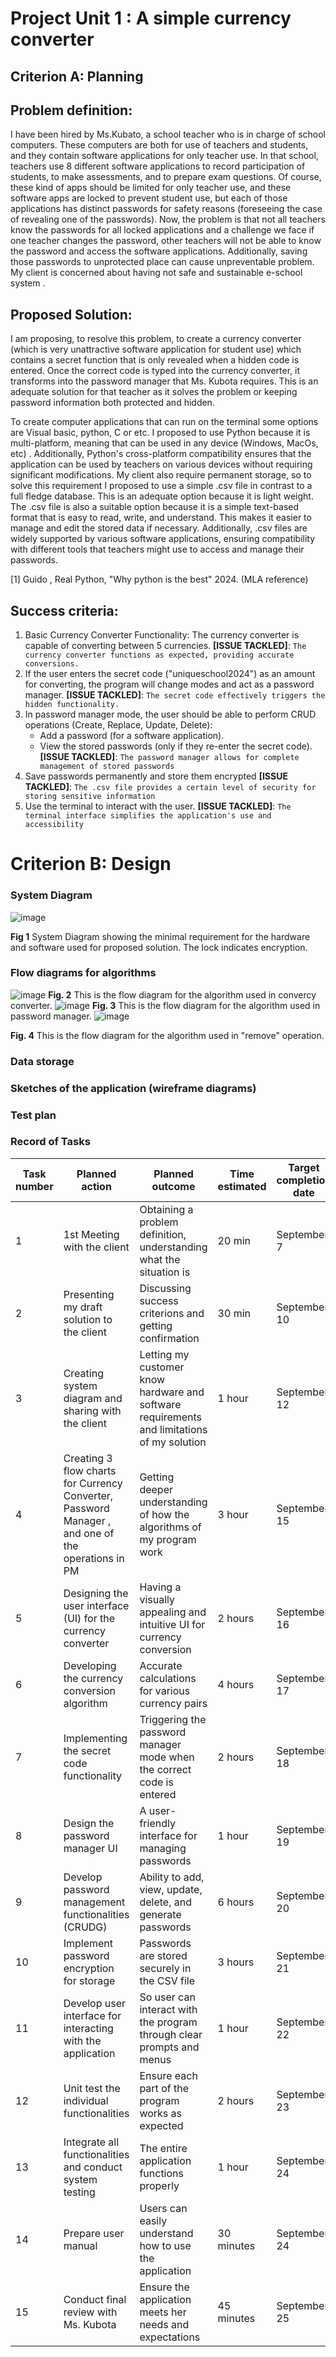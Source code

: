 # Project Unit 1 : A simple currency converter
## Criterion A: Planning

## Problem definition: 
I have been hired by Ms.Kubato, a school teacher who is in charge of school computers. These computers are both for use of teachers and students, and they contain software applications for only teacher use. In that school, teachers use 8 different software applications to record participation of students, to make assessments, and to prepare exam questions. Of course, these kind of apps should be limited for only teacher use, and these software apps are locked to prevent student use, but each of those applications has distinct passwords for safety reasons (foreseeing the case of revealing one of the passwords). Now, the problem is that not all teachers know the passwords for all locked applications and a challenge we face if one teacher changes the password, other teachers will not be able to know the password and access the software applications. Additionally, saving those passwords to unprotected place can cause unpreventable problem. My client is concerned about having not safe and sustainable e-school system .

## Proposed Solution:
I am proposing, to resolve this problem,  to create a currency converter (which is very unattractive software application for student use) which contains a secret function that is only revealed when a hidden code is entered. Once the correct code is typed into the currency converter, it transforms into the password manager that Ms. Kubota requires. This is an  adequate solution for that teacher as it solves the problem or keeping password information both protected and hidden.

To create computer applications that can run on the terminal some options are Visual basic, python, C or etc.
I proposed to use Python because it is multi-platform, meaning that can be used in any device (Windows, MacOs, etc) .
Additionally, Python's cross-platform compatibility ensures that the application can be used by teachers on various devices without requiring significant modifications.
My client also require permanent storage, so to solve this requirement I proposed to use a simple .csv file in contrast to a full fledge database. This is an adequate option because it is light weight. The .csv file is also a suitable option because it is a simple text-based format that is easy to read, write, and understand. This makes it easier to manage and edit the stored data if necessary. Additionally, .csv files are widely supported by various software applications, ensuring compatibility with different tools that teachers might use to access and manage their passwords.

[1] Guido , Real Python, "Why python is the best" 2024. (MLA reference)

## Success criteria:
1. Basic Currency Converter Functionality:
    The currency converter is capable of converting between 5 currencies.
   **[ISSUE TACKLED]**: `The currency converter functions as expected, providing accurate conversions.`
1. If the user enters the secret code ("uniqueschool2024") as an amount for converting, the program will change modes and act as a password manager.
    **[ISSUE TACKLED]**: `The secret code effectively triggers the hidden functionality.`
1. In password manager mode, the user should be able to perform CRUD operations (Create, Replace, Update, Delete):
   * Add a password (for a software application).
   * View the stored passwords (only if they re-enter the secret code).
     **[ISSUE TACKLED]**: `The password manager allows for complete management of stored passwords`
1. Save passwords permanently and store them encrypted
    **[ISSUE TACKLED]**: `The .csv file provides a certain level of security for storing sensitive information`
1. Use the terminal to interact with the user.
    **[ISSUE TACKLED]**: `The terminal interface simplifies the application's use and accessibility`


# Criterion B: Design
### System Diagram
![image](https://github.com/user-attachments/assets/1e63c665-e508-48f5-a803-a84b725b7b5d)

**Fig 1** System Diagram showing the minimal requirement for the hardware and software used for
proposed solution. The lock indicates encryption.



### Flow diagrams for algorithms
![image](https://github.com/user-attachments/assets/8a54209d-3035-45c5-a207-24cc507940b1)
**Fig. 2** This is the flow diagram for the algorithm used in convercy converter.
![image](https://github.com/user-attachments/assets/e82b41ab-18fe-4415-8e27-5ef2b6dc3f24)
**Fig. 3** This is the flow diagram for the algorithm used in password manager.
![image](https://github.com/user-attachments/assets/c2c2f9a7-75e5-4a94-a878-15df420ab5c9)

**Fig. 4** This is the flow diagram for the algorithm used in "remove" operation.



### Data storage

### Sketches of the application (wireframe diagrams)

### Test plan

### Record of Tasks
| Task number | Planned action                                                                                      | Planned outcome                                                                            | Time estimated | Target completion date | Criterion |
|-------------|-----------------------------------------------------------------------------------------------------|--------------------------------------------------------------------------------------------|----------------|------------------------|-----------|
| 1           | 1st Meeting with the client                                                                         | Obtaining a problem definition, understanding what the situation is                        | 20 min         | September 7            | A         |
| 2           | Presenting my draft solution to the client                                                          | Discussing success criterions and getting confirmation                                     | 30 min         | September 10           | A         |
| 3           | Creating system diagram and sharing with the client                                                 | Letting my customer know hardware and software requirements and limitations of my solution | 1 hour         | September 12           | B         |
| 4           | Creating 3 flow charts for Currency Converter,  Password Manager , and one of the operations in PM  | Getting deeper understanding of how the algorithms of my program work                      | 3 hour         | September 15           | B         |
| 5           | Designing the user interface (UI) for the currency converter                                        | Having a visually appealing and intuitive UI for currency conversion                       | 2 hours        | September 16           | C         |
| 6           | Developing the currency conversion algorithm                                                        | Accurate calculations for various currency pairs                                           | 4 hours        | September 17           | C         |
| 7           | Implementing the secret code functionality                                                          | Triggering the password manager mode when the correct code is entered                      | 2 hours        | September 18           | C         |
| 8           | Design the password manager UI                                                                      | A user-friendly interface for managing passwords                                           | 1 hour         | September 19           | C         |
| 9           | Develop password management functionalities (CRUDG)                                                 | Ability to add, view, update, delete, and generate passwords                               | 6 hours        | September 20           | C         |
| 10          | Implement password encryption for storage                                                           | Passwords are stored securely in the CSV file                                              | 3 hours        | September 21           | C         |
| 11          | Develop user interface for interacting with the application                                         | So user can interact with the program through clear prompts and menus                      | 1 hour         | September 22           | C         |
| 12          | Unit test the individual functionalities                                                            | Ensure each part of the program works as expected                                          | 2 hours        | September 23           | B         |
| 13          | Integrate all functionalities and conduct system testing                                            | The entire application functions properly                                                  | 1 hour         | September 24           | B         |
| 14          | Prepare user manual                                                                                 | Users can easily understand how to use the application                                     | 30 minutes     | September 24           | B         |
| 15          | Conduct final review with Ms. Kubota                                                                | Ensure the application meets her needs and expectations                                    | 45 minutes     | September 25           | A         |
